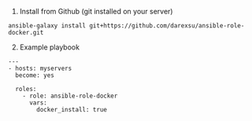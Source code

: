 1) Install from Github (git installed on your server)
```
ansible-galaxy install git+https://github.com/darexsu/ansible-role-docker.git
```
2) Example playbook
```
---
- hosts: myservers
  become: yes

  roles:
    - role: ansible-role-docker
      vars:
        docker_install: true
```
